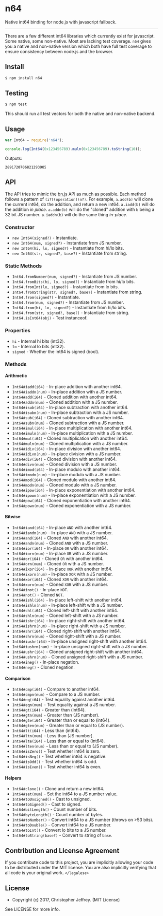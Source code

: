 # n64

Native int64 binding for node.js with javascript fallback.

---

There are a few different int64 libraries which currently exist for javascript.
Some native, some non-native. Most are lacking test coverage. `n64` gives you a
native and non-native version which both have full test coverage to ensure
consistency between node.js and the browser.

## Install

``` js
$ npm install n64
```

## Testing

``` js
$ npm test
```

This should run all test vectors for both the native and non-native backend.

## Usage

``` js
var Int64 = require('n64');

console.log(Int64(0x123456789).muln(0x123456789).toString(10));
```

Outputs:

```
2891720706821293905
```

## API

The API tries to mimic the [bn.js] API as much as possible. Each method follows
a pattern of `(i?)(operation)(n?)`. For example, `a.add(b)` will clone the
current int64, do the addition, and return a new int64. `a.iadd(b)` will do the
addition _in place_. `a.addn(b)` will do the "cloned" addition with `b` being a
32 bit JS number. `a.iaddn(b)` will do the same thing _in-place_.

### Constructor

- `new Int64(signed?)` - Instantiate.
- `new Int64(num, signed?)` - Instantiate from JS number.
- `new Int64(hi, lo, signed?)` - Instantiate from hi/lo bits.
- `new Int64(str, signed?, base?)` - Instantiate from string.

### Static Methods

- `Int64.fromNumber(num, signed?)` - Instantiate from JS number.
- `Int64.fromBits(hi, lo, signed?)` - Instantiate from hi/lo bits.
- `Int64.fromInt(lo, signed?)` - Instantiate from lo bits.
- `Int64.fromString(str, signed?, base?)` - Instantiate from string.
- `Int64.from(signed?)` - Instantiate.
- `Int64.from(num, signed?)` - Instantiate from JS number.
- `Int64.from(hi, lo, signed?)` - Instantiate from hi/lo bits.
- `Int64.from(str, signed?, base?)` - Instantiate from string.
- `Int64.isInt64(obj)` - Test instanceof.

### Properties

- `hi` - Internal hi bits (int32).
- `lo` - Internal lo bits (int32).
- `signed` - Whether the int64 is signed (bool).

### Methods

#### Arithmetic

- `Int64#iadd(i64)` - In-place addition with another int64.
- `Int64#iaddn(num)` - In-place addition with a JS number.
- `Int64#add(i64)` - Cloned addition with another int64.
- `Int64#addn(num)` - Cloned addition with a JS number.
- `Int64#isub(i64)` - In-place subtraction with another int64.
- `Int64#isubn(num)` - In-place subtraction with a JS number.
- `Int64#sub(i64)` - Cloned subtraction with another int64.
- `Int64#subn(num)` - Cloned subtraction with a JS number.
- `Int64#imul(i64)` - In-place multiplication with another int64.
- `Int64#imuln(num)` - In-place multiplication with a JS number.
- `Int64#mul(i64)` - Cloned multiplication with another int64.
- `Int64#muln(num)` - Cloned multiplication with a JS number.
- `Int64#idiv(i64)` - In-place division with another int64.
- `Int64#idivn(num)` - In-place division with a JS number.
- `Int64#div(i64)` - Cloned division with another int64.
- `Int64#divn(num)` - Cloned division with a JS number.
- `Int64#imod(i64)` - In-place modulo with another int64.
- `Int64#imodn(num)` - In-place modulo with a JS number.
- `Int64#mod(i64)` - Cloned modulo with another int64.
- `Int64#modn(num)` - Cloned modulo with a JS number.
- `Int64#ipow(i64)` - In-place exponentiation with another int64.
- `Int64#ipown(num)` - In-place exponentiation with a JS number.
- `Int64#pow(i64)` - Cloned exponentiation with another int64.
- `Int64#pown(num)` - Cloned exponentiation with a JS number.

#### Bitwise

- `Int64#iand(i64)` - In-place `AND` with another int64.
- `Int64#iandn(num)` - In-place `AND` with a JS number.
- `Int64#and(i64)` - Cloned `AND` with another int64.
- `Int64#andn(num)` - Cloned `AND` with a JS number.
- `Int64#ior(i64)` - In-place `OR` with another int64.
- `Int64#iorn(num)` - In-place `OR` with a JS number.
- `Int64#or(i64)` - Cloned `OR` with another int64.
- `Int64#orn(num)` - Cloned `OR` with a JS number.
- `Int64#ixor(i64)` - In-place `XOR` with another int64.
- `Int64#ixorn(num)` - In-place `XOR` with a JS number.
- `Int64#xor(i64)` - Cloned `XOR` with another int64.
- `Int64#xorn(num)` - Cloned `XOR` with a JS number.
- `Int64#inot()` - In-place `NOT`.
- `Int64#not()` - Cloned `NOT`.
- `Int64#ishl(i64)` - In-place left-shift with another int64.
- `Int64#ishln(num)` - In-place left-shift with a JS number.
- `Int64#shl(i64)` - Cloned left-shift with another int64.
- `Int64#shln(num)` - Cloned left-shift with a JS number.
- `Int64#ishr(i64)` - In-place right-shift with another int64.
- `Int64#ishrn(num)` - In-place right-shift with a JS number.
- `Int64#shr(i64)` - Cloned right-shift with another int64.
- `Int64#shrn(num)` - Cloned right-shift with a JS number.
- `Int64#iushr(i64)` - In-place unsigned right-shift with another int64.
- `Int64#iushrn(num)` - In-place unsigned right-shift with a JS number.
- `Int64#ushr(i64)` - Cloned unsigned right-shift with another int64.
- `Int64#ushrn(num)` - Cloned unsigned right-shift with a JS number.
- `Int64#ineg()` - In-place negation.
- `Int64#neg()` - Cloned negation.

#### Comparison

- `Int64#cmp(i64)` - Compare to another int64.
- `Int64#cmpn(num)` - Compare to a JS number.
- `Int64#eq(i64)` - Test equality against another int64.
- `Int64#eqn(num)` - Test equality against a JS number.
- `Int64#gt(i64)` - Greater than (int64).
- `Int64#gtn(num)` - Greater than (JS number).
- `Int64#gte(i64)` - Greater than or equal to (int64).
- `Int64#gten(num)` - Greater than or equal to (JS number).
- `Int64#lt(i64)` - Less than (int64).
- `Int64#ltn(num)` - Less than (JS number).
- `Int64#lte(i64)` - Less than or equal to (int64).
- `Int64#lten(num)` - Less than or equal to (JS number).
- `Int64#isZero()` - Test whether int64 is zero.
- `Int64#isNeg()` - Test whether int64 is negative.
- `Int64#isOdd()` - Test whether int64 is odd.
- `Int64#isEven()` - Test whether int64 is even.

#### Helpers

- `Int64#clone()` - Clone and return a new int64.
- `Int64#set(num)` - Set the int64 to a JS number value.
- `Int64#toUnsigned()` - Cast to unsigned.
- `Int64#toSigned()` - Cast to signed.
- `Int64#bitLength()` - Count number of bits.
- `Int64#byteLength()` - Count number of bytes.
- `Int64#toNumber()` - Convert int64 to a JS number (throws on >53 bits).
- `Int64#toDouble()` - Convert int64 to a JS number.
- `Int64#toInt()` - Convert lo bits to a JS number.
- `Int64#toString(base?)` - Convert to string of `base`.

## Contribution and License Agreement

If you contribute code to this project, you are implicitly allowing your code
to be distributed under the MIT license. You are also implicitly verifying that
all code is your original work. `</legalese>`

## License

- Copyright (c) 2017, Christopher Jeffrey. (MIT License)

See LICENSE for more info.

[bn.js]: https://github.com/indutny/bn.js
